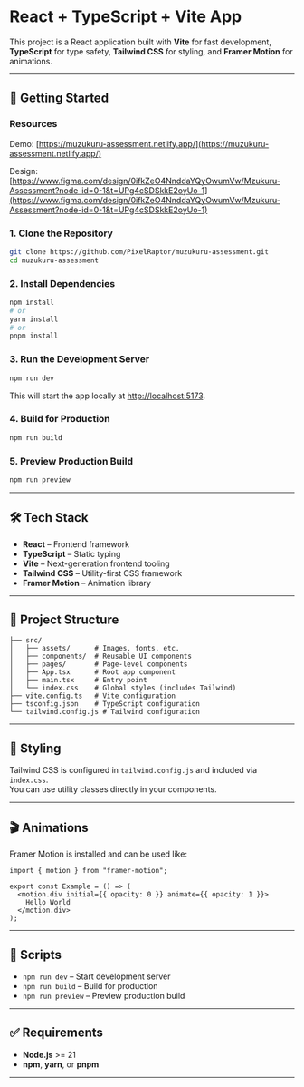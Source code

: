 # React + TypeScript + Vite App

This project is a React application built with **Vite** for fast development, **TypeScript** for type safety, **Tailwind CSS** for styling, and **Framer Motion** for animations.

---

## 🚀 Getting Started

### Resources
Demo: [https://muzukuru-assessment.netlify.app/](https://muzukuru-assessment.netlify.app/)

Design: [https://www.figma.com/design/0ifkZeO4NnddaYQyOwumVw/Mzukuru-Assessment?node-id=0-1&t=UPg4cSDSkkE2oyUo-1](https://www.figma.com/design/0ifkZeO4NnddaYQyOwumVw/Mzukuru-Assessment?node-id=0-1&t=UPg4cSDSkkE2oyUo-1)

### 1. Clone the Repository
```bash
git clone https://github.com/PixelRaptor/muzukuru-assessment.git
cd muzukuru-assessment
```

### 2. Install Dependencies
```bash
npm install
# or
yarn install
# or
pnpm install
```

### 3. Run the Development Server
```bash
npm run dev
```
This will start the app locally at [http://localhost:5173](http://localhost:5173).

### 4. Build for Production
```bash
npm run build
```

### 5. Preview Production Build
```bash
npm run preview
```

---

## 🛠️ Tech Stack

- **React** – Frontend framework
- **TypeScript** – Static typing
- **Vite** – Next-generation frontend tooling
- **Tailwind CSS** – Utility-first CSS framework
- **Framer Motion** – Animation library

---

## 📂 Project Structure
```
├── src/
│   ├── assets/      # Images, fonts, etc.
│   ├── components/  # Reusable UI components
│   ├── pages/       # Page-level components
│   ├── App.tsx      # Root app component
│   ├── main.tsx     # Entry point
│   └── index.css    # Global styles (includes Tailwind)
├── vite.config.ts   # Vite configuration
├── tsconfig.json    # TypeScript configuration
└── tailwind.config.js # Tailwind configuration
```

---

## 🎨 Styling
Tailwind CSS is configured in `tailwind.config.js` and included via `index.css`.  
You can use utility classes directly in your components.

---

## 🎬 Animations
Framer Motion is installed and can be used like:
```tsx
import { motion } from "framer-motion";

export const Example = () => (
  <motion.div initial={{ opacity: 0 }} animate={{ opacity: 1 }}>
    Hello World
  </motion.div>
);
```

---

## 📜 Scripts

- `npm run dev` – Start development server  
- `npm run build` – Build for production  
- `npm run preview` – Preview production build  

---

## ✅ Requirements

- **Node.js** >= 21
- **npm**, **yarn**, or **pnpm**

---